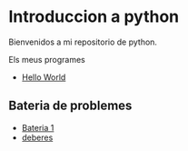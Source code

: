 # Introduccion a python

Bienvenidos a mi repositorio de python.

 Els meus programes

- [Hello World](hello_world.py)

## Bateria de problemes

- [Bateria 1](bateria1.md)
- [deberes](deberes.md)

